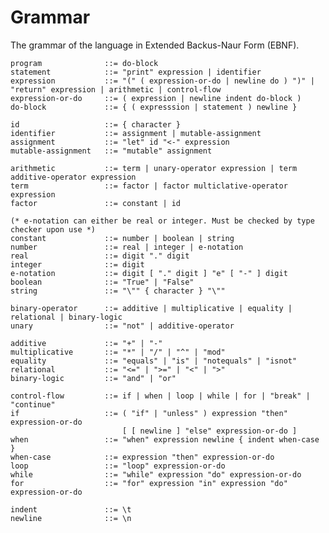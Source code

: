 # Grammar
The grammar of the language in Extended Backus-Naur Form (EBNF).

    program              ::= do-block
    statement            ::= "print" expression | identifier
    expression           ::= "(" ( expression-or-do | newline do ) ")" | "return" expression | arithmetic | control-flow
    expression-or-do     ::= ( expression | newline indent do-block )   
    do-block             ::= { ( expresssion | statement ) newline }
    
    id                   ::= { character }
    identifier           ::= assignment | mutable-assignment
    assignment           ::= "let" id "<-" expression
    mutable-assignment   ::= "mutable" assignment
    
    arithmetic           ::= term | unary-operator expression | term additive-operator expression
    term                 ::= factor | factor multiclative-operator expression
    factor               ::= constant | id
    
    (* e-notation can either be real or integer. Must be checked by type checker upon use *)
    constant             ::= number | boolean | string
    number               ::= real | integer | e-notation
    real                 ::= digit "." digit
    integer              ::= digit
    e-notation           ::= digit [ "." digit ] "e" [ "-" ] digit
    boolean              ::= "True" | "False"
    string               ::= "\"" { character } "\""
    
    binary-operator      ::= additive | multiplicative | equality | relational | binary-logic
    unary                ::= "not" | additive-operator
    
    additive             ::= "+" | "-"
    multiplicative       ::= "*" | "/" | "^" | "mod" 
    equality             ::= "equals" | "is" | "notequals" | "isnot"
    relational           ::= "<=" | ">=" | "<" | ">"
    binary-logic         ::= "and" | "or"
                                    
    control-flow         ::= if | when | loop | while | for | "break" | "continue"
    if                   ::= ( "if" | "unless" ) expression "then" expression-or-do 
                             [ [ newline ] "else" expression-or-do ]
    when                 ::= "when" expression newline { indent when-case }
    when-case            ::= expression "then" expression-or-do
    loop                 ::= "loop" expression-or-do
    while                ::= "while" expression "do" expression-or-do
    for                  ::= "for" expression "in" expression "do" expression-or-do
    
    indent               ::= \t
    newline              ::= \n
